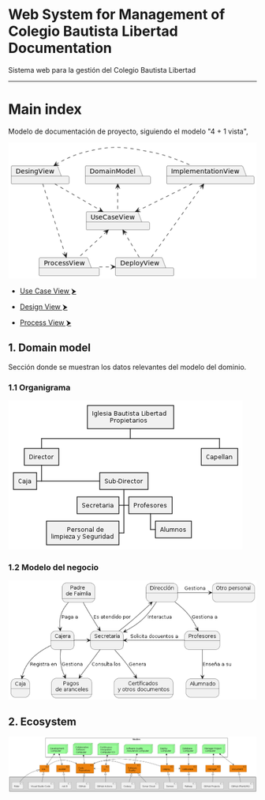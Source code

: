 # Web System for Management of Colegio Bautista Libertad Documentation

Sistema web para la gestión del Colegio Bautista Libertad

---

# Main index

Modelo de documentación de proyecto, siguiendo el modelo "4 + 1 vista",

![](out/4+1-view.png)


* [Use Case View ⮞](Review/usecase-view.md)

* [Design View ⮞](Review/design-view.md)

* [Process View ⮞](Review/process-view.md)


## 1. Domain model
Sección donde se muestran los datos relevantes del modelo del dominio.

### 1.1 Organigrama

![](out/DomainModel/organization-chart.png)


### 1.2 Modelo del negocio

![](out/DomainModel/business-model.png)


## 2. Ecosystem

![](out/ProcessView/Ecosystem/Ecosystem.png)